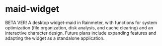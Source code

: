 # maid-widget
BETA VER! A desktop widget-maid in Rainmeter, with functions for system optimization (file organization, disk analysis, and cache clearing) and an interactive character design. Future plans include expanding features and adapting the widget as a standalone application.
